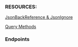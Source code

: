 ### RESOURCES:


[JsonBackReference & JsonIgnore](https://medium.com/@Mohd_Aamir_17/can-you-use-jsonbackreference-and-jsonignore-on-the-same-field-in-java-fdf40f07faa1#:~:text=Use%20%40JsonIgnore%20when%20you%20need,from%20both%20serialization%20and%20deserialization.)

[Query Methods](https://docs.spring.io/spring-data/jpa/docs/current-SNAPSHOT/reference/html/#jpa.query-methods)

### Endpoints

